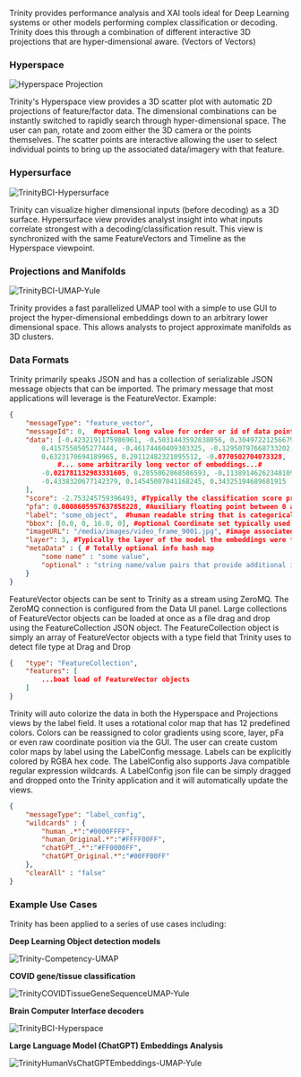 Trinity provides performance analysis and XAI tools ideal for Deep Learning systems or other models performing complex
classification or decoding. Trinity does this through a combination of different interactive 3D projections that are hyper-dimensional aware. (Vectors of Vectors)

### Hyperspace ###

![Hyperspace Projection](media/TrinityChatGPT_Text_Embeddings.jpg)

Trinity's Hyperspace view provides a 3D scatter plot with automatic 2D projections of feature/factor data.
The dimensional combinations can be instantly switched to rapidly search through hyper-dimensional space.
The user can pan, rotate and zoom either the 3D camera or the points themselves. The scatter points are interactive allowing the user to select individual points to bring up the associated data/imagery with that feature.

### Hypersurface ###

![TrinityBCI-Hypersurface](media/TrinityBCI-Hypersurface.jpg)

Trinity can visualize higher dimensional inputs (before decoding) as a 3D surface. Hypersurface view provides analyst insight into what inputs correlate strongest with a decoding/classification result.
This view is synchronized with the same FeatureVectors and Timeline as the Hyperspace viewpoint.

### Projections and Manifolds ###

![TrinityBCI-UMAP-Yule](media/TrinityBCI-UMAP-Yule.jpg)

Trinity provides a fast parallelized UMAP tool with a simple to use GUI to project the hyper-dimensional embeddings
down to an arbitrary lower dimensional space. This allows analysts to project approximate manifolds as 3D clusters.

### Data Formats ###

Trinity primarily speaks JSON and has a collection of serializable JSON message objects that can be imported.
The primary message that most applications will leverage is the FeatureVector.
Example:

```json
{
    "messageType": "feature_vector",
    "messageId": 0,  #optional long value for order or id of data point
    "data": [-0.4232191175986961, -0.5031443592838056, 0.30497221256679125,
        0.4157550505277444, -0.46174460409303325, -0.12950797668733202,
        0.6323170694189965, 0.20112482321095512, -0.0770502704073328,
            #... some arbitrarily long vector of embeddings...#
        -0.021781132983331605, 0.2855062868586593, -0.11389146262348109,
        -0.4338320677142379, 0.14545007041168245, 0.34325194689681915
    ],
    "score": -2.753245759396493, #Typically the classification score provide by model but could be any floating point value you choose
    "pfa": 0.0008605957637858228, #Auxiliary floating point between 0 and 1 typically associated with a probability
    "label": "some_object",  #human readable string that is categorical
    "bbox": [0.0, 0, 16.0, 0], #optional Coordinate set typically used for Bounding box identification but could be used for anything
    "imageURL": "/media/images/video_frame_9001.jpg", #image associated with this data point. Supports *.png or *.jpg files. Also supports http based urls
    "layer": 3, #Typically the layer of the model the embeddings were taken from but can represent any Integer based hierarchal info
    "metaData" : { # Totally optional info hash map
        "some name" : "some value",
        "optional" : "string name/value pairs that provide additional info"
    }
}
```

FeatureVector objects can be sent to Trinity as a stream using ZeroMQ. The ZeroMQ connection is configured from the Data UI panel.
Large collections of FeatureVector objects can be loaded at once as a file drag and drop using the FeatureCollection JSON object.
The FeatureCollection object is simply an array of FeatureVector objects with a type field that Trinity uses to detect file type at Drag and Drop

```json
{   "type": "FeatureCollection",
    "features": [
        ...boat load of FeatureVector objects
    ]
}
```

Trinity will auto colorize the data in both the Hyperspace and Projections views by the label field. It uses a rotational color map that has 12 predefined colors.
Colors can be reassigned to color gradients using score, layer, pFa or even raw coordinate position via the GUI.
The user can create custom color maps by label using the LabelConfig message. Labels can be explicitly colored by RGBA hex code.
The LabelConfig also supports Java compatible regular expression wildcards. A LabelConfig json file can be simply dragged and dropped onto the Trinity application and it will automatically update the views.

```json
{
    "messageType": "label_config",
    "wildcards" : {
        "human_.*":"#0000FFFF",
        "human_Original.*":"#FFFF00FF",
        "chatGPT_.*":"#FF0000FF",
        "chatGPT_Original.*":"#00FF00FF"
    },
    "clearAll" : "false"
}
```

### Example Use Cases ###

Trinity has been applied to a series of use cases including:

**Deep Learning Object detection models**

![Trinity-Competency-UMAP](media/Trinity-Competency-UMAP.jpg)


**COVID gene/tissue classification**

![TrinityCOVIDTissueGeneSequenceUMAP-Yule](media/TrinityCOVIDTissueGeneSequenceUMAP-Yule-000.jpg)


**Brain Computer Interface decoders**

![TrinityBCI-Hyperspace](media/TrinityBCI-Hyperspace.jpg)

**Large Language Model (ChatGPT) Embeddings Analysis**

![TrinityHumanVsChatGPTEmbeddings-UMAP-Yule](media/TrinityHumanVsChatGPTEmbeddings-UMAP-Yule.jpg)